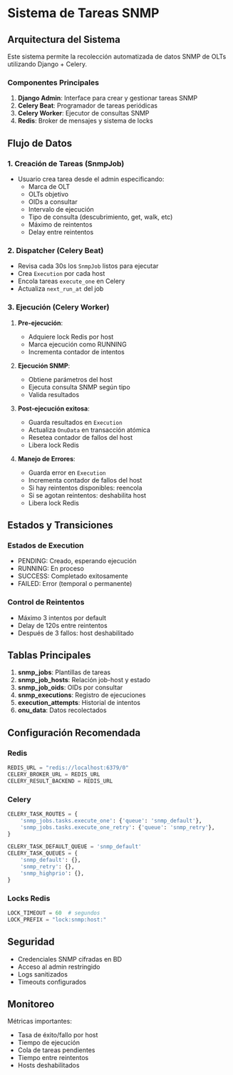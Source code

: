 # Sistema de Tareas SNMP

## Arquitectura del Sistema

Este sistema permite la recolección automatizada de datos SNMP de OLTs utilizando Django + Celery. 

### Componentes Principales

1. **Django Admin**: Interface para crear y gestionar tareas SNMP
2. **Celery Beat**: Programador de tareas periódicas
3. **Celery Worker**: Ejecutor de consultas SNMP
4. **Redis**: Broker de mensajes y sistema de locks

## Flujo de Datos

### 1. Creación de Tareas (SnmpJob)

- Usuario crea tarea desde el admin especificando:
  - Marca de OLT
  - OLTs objetivo
  - OIDs a consultar
  - Intervalo de ejecución
  - Tipo de consulta (descubrimiento, get, walk, etc)
  - Máximo de reintentos
  - Delay entre reintentos

### 2. Dispatcher (Celery Beat)

- Revisa cada 30s los `SnmpJob` listos para ejecutar
- Crea `Execution` por cada host
- Encola tareas `execute_one` en Celery
- Actualiza `next_run_at` del job

### 3. Ejecución (Celery Worker)

1. **Pre-ejecución**:
   - Adquiere lock Redis por host
   - Marca ejecución como RUNNING
   - Incrementa contador de intentos

2. **Ejecución SNMP**:
   - Obtiene parámetros del host
   - Ejecuta consulta SNMP según tipo
   - Valida resultados

3. **Post-ejecución exitosa**:
   - Guarda resultados en `Execution`
   - Actualiza `OnuData` en transacción atómica
   - Resetea contador de fallos del host
   - Libera lock Redis

4. **Manejo de Errores**:
   - Guarda error en `Execution`
   - Incrementa contador de fallos del host
   - Si hay reintentos disponibles: reencola
   - Si se agotan reintentos: deshabilita host
   - Libera lock Redis

## Estados y Transiciones

### Estados de Execution
- PENDING: Creado, esperando ejecución
- RUNNING: En proceso
- SUCCESS: Completado exitosamente
- FAILED: Error (temporal o permanente)

### Control de Reintentos
- Máximo 3 intentos por default
- Delay de 120s entre reintentos
- Después de 3 fallos: host deshabilitado

## Tablas Principales

1. **snmp_jobs**: Plantillas de tareas
2. **snmp_job_hosts**: Relación job-host y estado
3. **snmp_job_oids**: OIDs por consultar
4. **snmp_executions**: Registro de ejecuciones
5. **execution_attempts**: Historial de intentos
6. **onu_data**: Datos recolectados

## Configuración Recomendada

### Redis
```python
REDIS_URL = "redis://localhost:6379/0"
CELERY_BROKER_URL = REDIS_URL
CELERY_RESULT_BACKEND = REDIS_URL
```

### Celery
```python
CELERY_TASK_ROUTES = {
    'snmp_jobs.tasks.execute_one': {'queue': 'snmp_default'},
    'snmp_jobs.tasks.execute_one_retry': {'queue': 'snmp_retry'},
}

CELERY_TASK_DEFAULT_QUEUE = 'snmp_default'
CELERY_TASK_QUEUES = {
    'snmp_default': {},
    'snmp_retry': {},
    'snmp_highprio': {},
}
```

### Locks Redis
```python
LOCK_TIMEOUT = 60  # segundos
LOCK_PREFIX = "lock:snmp:host:"
```

## Seguridad

- Credenciales SNMP cifradas en BD
- Acceso al admin restringido
- Logs sanitizados
- Timeouts configurados

## Monitoreo

Métricas importantes:
- Tasa de éxito/fallo por host
- Tiempo de ejecución
- Cola de tareas pendientes
- Tiempo entre reintentos
- Hosts deshabilitados
